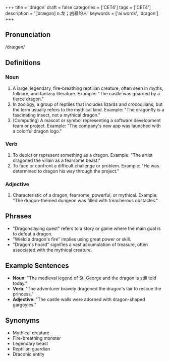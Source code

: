 +++
title = 'dragon'
draft = false
categories = ['CET4']
tags = ['CET4']
description = '[ˈdrægən] n.龙；凶暴的人'
keywords = ['ai words', 'dragon']
+++

## Pronunciation
/drægən/

## Definitions
### Noun
1. A large, legendary, fire-breathing reptilian creature, often seen in myths, folklore, and fantasy literature. Example: "The castle was guarded by a fierce dragon."
2. In zoology, a group of reptiles that includes lizards and crocodilians, but the term usually refers to the mythical kind. Example: "The dragonfly is a fascinating insect, not a mythical dragon."
3. (Computing) A mascot or symbol representing a software development team or project. Example: "The company's new app was launched with a colorful dragon logo."

### Verb
1. To depict or represent something as a dragon. Example: "The artist dragoned the villain as a fearsome beast."
2. To face or confront a difficult challenge or problem. Example: "He was determined to dragon his way through the project."

### Adjective
1. Characteristic of a dragon; fearsome, powerful, or mythical. Example: "The dragon-themed dungeon was filled with treacherous obstacles."

## Phrases
- "Dragonslaying quest" refers to a story or game where the main goal is to defeat a dragon.
- "Wield a dragon's fire" implies using great power or skill.
- "Dragon's hoard" signifies a vast accumulation of treasure, often associated with the mythical creature.

## Example Sentences
- **Noun**: "The medieval legend of St. George and the dragon is still told today."
- **Verb**: "The adventurer bravely dragoned the dragon's lair to rescue the princess."
- **Adjective**: "The castle walls were adorned with dragon-shaped gargoyles."

## Synonyms
- Mythical creature
- Fire-breathing monster
- Legendary beast
- Reptilian guardian
- Draconic entity
